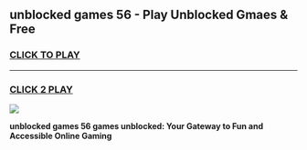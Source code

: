 
## unblocked games 56 - Play Unblocked Gmaes & Free
<h3>
<a href="https://news.freeplayer.one?title=unblocked_games_56&ref=23F">CLICK TO PLAY</a></h3>
<hr>

<h3>
<a href="https://news.freeplayer.one?title=unblocked_games_56&ref=23F">CLICK 2 PLAY</a>
  
</h3>

<a href="https://news.freeplayer.one?title=unblocked_games_56&ref=23F/"><img src="https://clearcache.store/games.png"></a>


**unblocked games 56 games unblocked: Your Gateway to Fun and Accessible Online Gaming**
